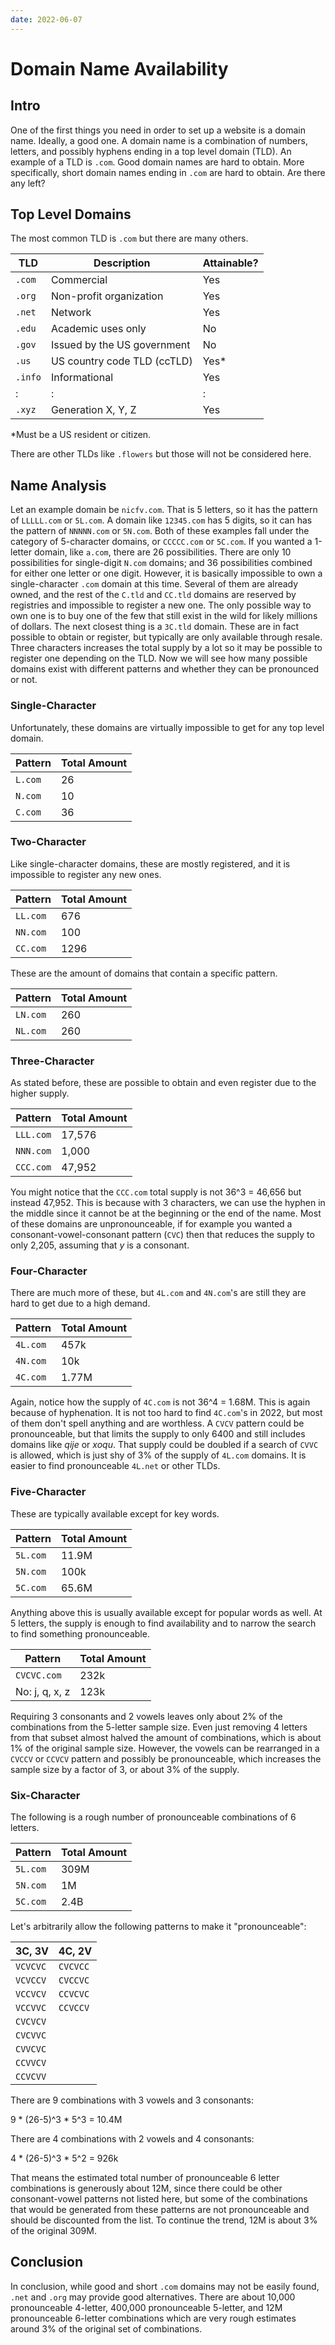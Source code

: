```yaml
---
date: 2022-06-07
---
```

# Domain Name Availability

## Intro

One of the first things you need in order to set up a website is a domain name. Ideally, a good one. A domain name is a combination of numbers, letters, and possibly hyphens ending in a top level domain (TLD). An example of a TLD is `.com`. Good domain names are hard to obtain. More specifically, short domain names ending in `.com` are hard to obtain. Are there any left?

## Top Level Domains

The most common TLD is `.com` but there are many others.

|TLD|Description|Attainable?|
|-|-|-|
|`.com`|Commercial|Yes|
|`.org`|Non-profit organization|Yes|
|`.net`|Network|Yes|
|`.edu`|Academic uses only|No|
|`.gov`|Issued by the US government|No|
|`.us`|US country code TLD (ccTLD)|Yes*|
|`.info`|Informational|Yes|
|:|:|:|
|`.xyz`|Generation X, Y, Z|Yes|

\*Must be a US resident or citizen.

There are other TLDs like `.flowers` but those will not be considered here.

## Name Analysis

Let an example domain be `nicfv.com`. That is 5 letters, so it has the pattern of `LLLLL.com` or `5L.com`. A domain like `12345.com` has 5 digits, so it can has the pattern of `NNNNN.com` or `5N.com`. Both of these examples fall under the category of 5-character domains, or `CCCCC.com` or `5C.com`. If you wanted a 1-letter domain, like `a.com`, there are 26 possibilities. There are only 10 possibilities for single-digit `N.com` domains; and 36 possibilities combined for either one letter or one digit. However, it is basically impossible to own a single-character `.com` domain at this time. Several of them are already owned, and the rest of the `C.tld` and `CC.tld` domains are reserved by registries and impossible to register a new one. The only possible way to own one is to buy one of the few that still exist in the wild for likely millions of dollars. The next closest thing is a `3C.tld` domain. These are in fact possible to obtain or register, but typically are only available through resale. Three characters increases the total supply by a lot so it may be possible to register one depending on the TLD. Now we will see how many possible domains exist with different patterns and whether they can be pronounced or not.

### Single-Character

Unfortunately, these domains are virtually impossible to get for any top level domain.

|Pattern|Total Amount|
|-|-|
|`L.com`|26|
|`N.com`|10|
|`C.com`|36|

### Two-Character

Like single-character domains, these are mostly registered, and it is impossible to register any new ones.

|Pattern|Total Amount|
|-|-|
|`LL.com`|676|
|`NN.com`|100|
|`CC.com`|1296|

These are the amount of domains that contain a specific pattern.

|Pattern|Total Amount|
|-|-|
|`LN.com`|260|
|`NL.com`|260|

### Three-Character

As stated before, these are possible to obtain and even register due to the higher supply.

|Pattern|Total Amount|
|-|-|
|`LLL.com`|17,576|
|`NNN.com`|1,000|
|`CCC.com`|47,952|

You might notice that the `CCC.com` total supply is not 36^3 = 46,656 but instead 47,952. This is because with 3 characters, we can use the hyphen in the middle since it cannot be at the beginning or the end of the name. Most of these domains are unpronounceable, if for example you wanted a consonant-vowel-consonant pattern (`CVC`) then that reduces the supply to only 2,205, assuming that _y_ is a consonant.

### Four-Character

There are much more of these, but `4L.com` and `4N.com`'s are still they are hard to get due to a high demand.

|Pattern|Total Amount|
|-|-|
|`4L.com`|457k|
|`4N.com`|10k|
|`4C.com`|1.77M|

Again, notice how the supply of `4C.com` is not 36^4 = 1.68M. This is again because of hyphenation. It is not too hard to find `4C.com`'s in 2022, but most of them don't spell anything and are worthless. A `CVCV` pattern could be pronounceable, but that limits the supply to only 6400 and still includes domains like _qije_ or _xoqu_. That supply could be doubled if a search of `CVVC` is allowed, which is just shy of 3% of the supply of `4L.com` domains. It is easier to find pronounceable `4L.net` or other TLDs.

### Five-Character

These are typically available except for key words.

|Pattern|Total Amount|
|-|-|
|`5L.com`|11.9M|
|`5N.com`|100k|
|`5C.com`|65.6M|

Anything above this is usually available except for popular words as well. At 5 letters, the supply is enough to find availability and to narrow the search to find something pronounceable.

|Pattern|Total Amount|
|-|-|
|`CVCVC.com`|232k|
|No: j, q, x, z|123k|

Requiring 3 consonants and 2 vowels leaves only about 2% of the combinations from the 5-letter sample size. Even just removing 4 letters from that subset almost halved the amount of combinations, which is about 1% of the original sample size. However, the vowels can be rearranged in a `CVCCV` or `CCVCV` pattern and possibly be pronounceable, which increases the sample size by a factor of 3, or about 3% of the supply.

### Six-Character

The following is a rough number of pronounceable combinations of 6 letters.

|Pattern|Total Amount|
|-|-|
|`5L.com`|309M|
|`5N.com`|1M|
|`5C.com`|2.4B|

Let's arbitrarily allow the following patterns to make it "pronounceable":

|3C, 3V|4C, 2V|
|-|-|
|`VCVCVC`|`CVCVCC`|
|`VCVCCV`|`CVCCVC`|
|`VCCVCV`|`CCVCVC`|
|`VCCVVC`|`CCVCCV`|
|`CVCVCV`||
|`CVCVVC`||
|`CVVCVC`||
|`CCVVCV`||
|`CCVCVV`||

There are 9 combinations with 3 vowels and 3 consonants:

9 * (26-5)^3 * 5^3 = 10.4M

There are 4 combinations with 2 vowels and 4 consonants:

4 * (26-5)^3 * 5^2 = 926k

That means the estimated total number of pronounceable 6 letter combinations is generously about 12M, since there could be other consonant-vowel patterns not listed here, but some of the combinations that would be generated from these patterns are not pronounceable and should be discounted from the list. To continue the trend, 12M is about 3% of the original 309M.

## Conclusion

In conclusion, while good and short `.com` domains may not be easily found, `.net` and `.org` may provide good alternatives. There are about 10,000 pronounceable 4-letter, 400,000 pronounceable 5-letter, and 12M pronounceable 6-letter combinations which are very rough estimates around 3% of the original set of combinations.
